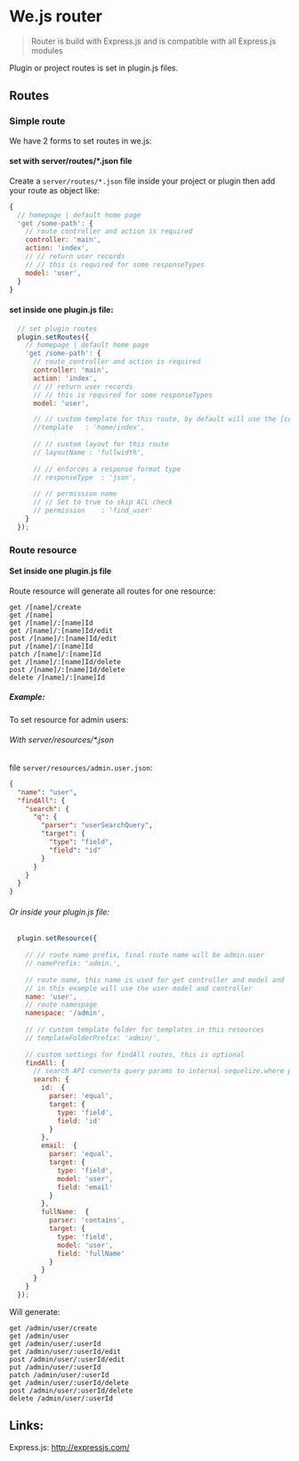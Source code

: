# We.js router

> Router is build with Express.js and is compatible with all Express.js modules

Plugin or project routes is set in plugin.js files.

## Routes

### Simple route

We have 2 forms to set routes in we.js:

#### set with server/routes/*.json file

Create a `server/routes/*.json` file inside your project or plugin then add your route as object like:

```js
{
  // homepage | default home page
  'get /some-path': {
    // route controller and action is required
    controller: 'main',
    action: 'index',
    // // return user records
    // // this is required for some responseTypes
    model: 'user',
  }
}
```

#### set inside one plugin.js file:

```js
  // set plugin routes
  plugin.setRoutes({
    // homepage | default home page
    'get /some-path': {
      // route controller and action is required
      controller: 'main',
      action: 'index',
      // // return user records
      // // this is required for some responseTypes
      model: 'user',

      // // custom template for this route, by default will use the [controller]/[action] as default template
      //template   : 'home/index',
      
      // // custom layout for this route
      // layoutName : 'fullwidth',
    
      // // enforces a response format type
      // responseType  : 'json',
      
      // // permission name
      // // Set to true to skip ACL check
      // permission    : 'find_user'     
    }
  });
```

### Route resource

#### Set inside one plugin.js file

Route resource will generate all routes for one resource:

```
get /[name]/create
get /[name]
get /[name]/:[name]Id
get /[name]/:[name]Id/edit
post /[name]/:[name]Id/edit
put /[name]/:[name]Id
patch /[name]/:[name]Id
get /[name]/:[name]Id/delete
post /[name]/:[name]Id/delete
delete /[name]/:[name]Id
```

##### Example:

To set resource for admin users:

###### With server/resources/*.json

file `server/resources/admin.user.json`:

```json
{
  "name": "user",
  "findAll": {
    "search": {
      "q": {
        "parser": "userSearchQuery",
        "target": {
          "type": "field",
          "field": "id"
        }
      }
    }
  }
}
```

###### Or inside your plugin.js file:

```js
  plugin.setResource({
    
    // // route name prefix, final route name will be admin.user
    // namePrefix: 'admin.',
    
    // route name, this name is used for get controller and model and 
    // in this example will use the user model and controller
    name: 'user',
    // route namespage
    namespace: '/admin',
    
    // // custom template folder for templates in this resources
    // templateFolderPrefix: 'admin/',
    
    // custom settings for findAll routes, this is optional
    findAll: {
      // search API converts query params to internal sequelize.where params     
      search: {
        id:  {
          parser: 'equal',
          target: {
            type: 'field',
            field: 'id'
          }
        },
        email:  {
          parser: 'equal',
          target: {
            type: 'field',
            model: 'user',
            field: 'email'
          }
        },
        fullName:  {
          parser: 'contains',
          target: {
            type: 'field',
            model: 'user',
            field: 'fullName'
          }
        }
      }
    }
  });
```

Will generate:

```
get /admin/user/create
get /admin/user
get /admin/user/:userId
get /admin/user/:userId/edit
post /admin/user/:userId/edit
put /admin/user/:userId
patch /admin/user/:userId
get /admin/user/:userId/delete
post /admin/user/:userId/delete
delete /admin/user/:userId
```

## Links:

Express.js: http://expressjs.com/
